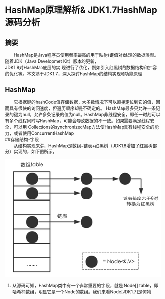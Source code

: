 # HashMap原理解析& JDK1.7HashMap源码分析
## 摘要  
&emsp;&emsp;HashMap是Java程序员使用频率最高的用于映射(键值对)处理的数据类型。随着JDK（Java Developmet Kit）版本的更新，  
JDK1.8对HashMap底层的实  现进行了优化，例如引入红黑树的数据结构和扩容的优化等。本文基于JDK1.7，深入探讨HashMap的结构实现和功能原理  
## HashMap
&emsp;&emsp;它根据键的hashCode值存储数据，大多数情况下可以直接定位到它的值，因而具有很快的访问速度，但遍历顺序却是不确定的。 HashMap最多只允许一条记录的键为null，允许多条记录的值为null。HashMap非线程安全，即任一时刻可以有多个线程同时写HashMap，可能会导致数据的不一致。如果需要满足线程安全，可以用 Collections的synchronizedMap方法使HashMap具有线程安全的能力，或者使用ConcurrentHashMap  
##存储结构-字段  
&emsp;&emsp;从结构实现来讲，HashMap是数组+链表+红黑树（JDK1.8增加了红黑树部分）实现的，如下图所示，  

<a href="https://davim-mi.github.io/">
  <img src="/images/posts/2018-05-30/hashmap.png">
</a>

1.  从源码可知，HashMap类中有一个非常重要的字段，就是 Node[] table，即哈希桶数组，明显它是一个Node的数组。我们来看Node[JDK1.7]是何物


